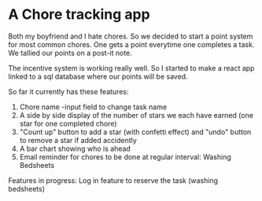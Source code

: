# A Chore tracking app

Both my boyfriend and I hate chores. 
So we decided to start a point system for most common chores. 
One gets a point everytime one completes a task. 
We tallied our points on a post-it note.

The incentive system is working really well. 
So I started to make a react app linked to a sql database where our points will be saved. 

So far it currently has these features:

1) Chore name
   -input field to change task name
2) A side by side display of the number of stars we each have earned (one star for one completed chore)
3) "Count up" button to add a star (with confetti effect) and "undo" button to remove a star if added accidently
4) A bar chart showing who is ahead
5) Email reminder for chores to be done at regular interval: Washing Bedsheets

Features in progress:
Log in feature to reserve the task (washing bedsheets)
